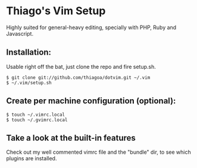 # Thiago's Vim Setup

Highly suited for general-heavy editing, specially with PHP, Ruby and Javascript.

## Installation:

Usable right off the bat, just clone the repo and fire setup.sh.

    $ git clone git://github.com/thiagoa/dotvim.git ~/.vim 
    $ ~/.vim/setup.sh

## Create per machine configuration (optional):

    $ touch ~/.vimrc.local
    $ touch ~/.gvimrc.local

## Take a look at the built-in features

Check out my well commented vimrc file and the "bundle" dir, to see which plugins
are installed.
